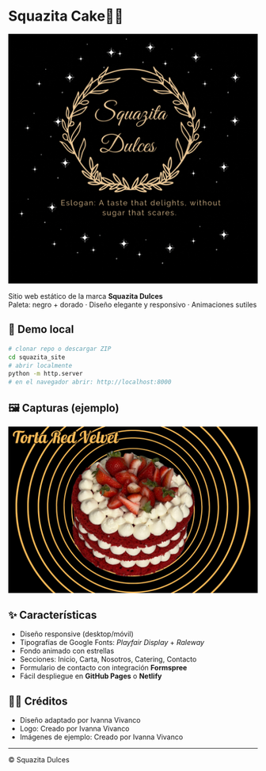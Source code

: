 # Squazita Cake🍰✨
![Watch the video](images/Logo.gif)

Sitio web estático de la marca **Squazita Dulces**  
Paleta: negro + dorado · Diseño elegante y responsivo · Animaciones sutiles

## 🚀 Demo local
```bash
# clonar repo o descargar ZIP
cd squazita_site
# abrir localmente
python -m http.server
# en el navegador abrir: http://localhost:8000
```

## 🖼️ Capturas (ejemplo)
![Hero Screenshot](images/product1.jpg)


## ✨ Características
- Diseño responsive (desktop/móvil)
- Tipografías de Google Fonts: *Playfair Display* + *Raleway*
- Fondo animado con estrellas
- Secciones: Inicio, Carta, Nosotros, Catering, Contacto
- Formulario de contacto con integración **Formspree**
- Fácil despliegue en **GitHub Pages** o **Netlify**

## 👨‍💻 Créditos
- Diseño adaptado por Ivanna Vivanco
- Logo: Creado por Ivanna Vivanco  
- Imágenes de ejemplo: Creado por Ivanna Vivanco  

---
© Squazita Dulces
